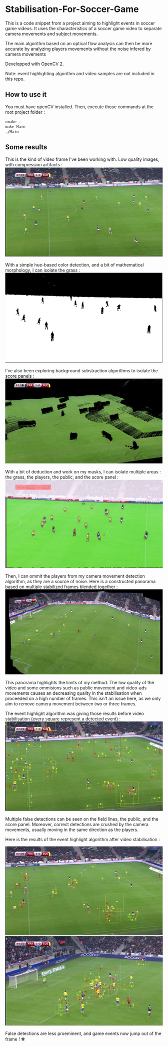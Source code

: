 # Stabilisation-For-Soccer-Game

This is a code snippet from a project aiming to highlight events in soccer game videos.
It uses the characteristics of a soccer game video to separate camera movements and subject movements.

The main algorithm based on an optical flow analysis can then be more accurate by analyzing players movements without the noise infered by camera movements

Developped with OpenCV 2.

Note: event highlighting algorithm and video samples are not included in this repo.



## How to use it

You must have openCV installed. Then, execute those commands at the root project folder :
```shell
cmake .
make Main
./Main
```


## Some results

This is the kind of video frame I've been working with. Low quality images, with compression artifacts :
![](https://github.com/maximetouroute/Video-Stabilisation-For-Soccer-Game/blob/master/img/1.png)

With a simple hue-based color detection, and a bit of mathematical morphology, I can isolate the grass :
![](https://github.com/maximetouroute/Video-Stabilisation-For-Soccer-Game/blob/master/img/2.png)

I've also been exploring background substraction algorithms to isolate the score panels :
![](https://github.com/maximetouroute/Video-Stabilisation-For-Soccer-Game/blob/master/img/4.png)

With a bit of deduction and work on my masks, I can isolate multiple areas : the grass, the players, the public, and the score panel :
![](https://github.com/maximetouroute/Video-Stabilisation-For-Soccer-Game/blob/master/img/3.png)

Then, I can ommit the players from my camera movement detection algorithm, as they are a source of noise. Here is a constructed panorama based on multiple stabilized frames blended together :
![](https://github.com/maximetouroute/Video-Stabilisation-For-Soccer-Game/blob/master/img/5.png)

This panorama highlights the limits of my method. The low quality of the video and some ommisions such as public movement and video-ads movements causes an decreasing quality in the stabilisation when proceeded on a high number of frames. This isn't an issue here, as we only aim to remove camera movement between two or three frames.

The event highlight algorithm was giving those results before video stabilisation (every square represent a detected event) :
![](https://github.com/maximetouroute/Video-Stabilisation-For-Soccer-Game/blob/master/img/6.png)


Multiple false detections can be seen on the field lines, the public, and the score panel. Moreover, correct detections are crushed by the camera movements, usually moving in the same direction as the players.


Here is the results of the event highlight algorithm after video stabilisation : 

![](https://github.com/maximetouroute/Video-Stabilisation-For-Soccer-Game/blob/master/img/7.png)
![](https://github.com/maximetouroute/Video-Stabilisation-For-Soccer-Game/blob/master/img/8.png)

False detections are less proeminent, and game events now jump out of the frame ! :soccer:
